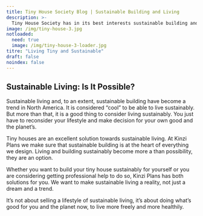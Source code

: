 ```yaml
---
title: Tiny House Society Blog | Sustainable Building and Living
description: >-
  Tiny House Society has in its best interests sustainable building and living. If you consider buying or making your own tiny house, make sure to do it sustainably! 
image: /img/tiny-house-3.jpg
notloaded:
  need: true
  image: /img/tiny-house-3-loader.jpg
titre: "Living Tiny and Sustainable"
draft: false
noindex: false
---
```

## Sustainable Living: Is It Possible?

<!-- split -->
Sustainable living and, to an extent, sustainable building have become a trend in North America. It is considered “cool” to be able to live sustainably. But more than that, it is a good thing to consider living sustainably. You just have to reconsider your lifestyle and make decision for your own good and the planet’s. 

Tiny houses are an excellent solution towards sustainable living. At Kinzi Plans we make sure that sustainable building is at the heart of everything we design. Living and building sustainably become more a than possibility, they are an option. 

<!-- split -->
Whether you want to build your tiny house sustainably for yourself or you are considering getting professional help to do so, Kinzi Plans has both solutions for you. We want to make sustainable living a reality, not just a dream and a trend. 

It’s not about selling a lifestyle of sustainable living, it’s about doing what’s good for you and the planet now, to live more freely and more healthily. 

